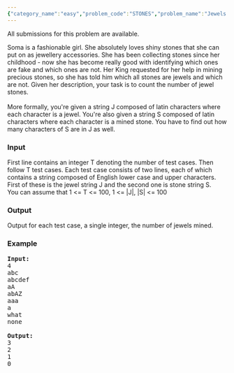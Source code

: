```yaml
---
{"category_name":"easy","problem_code":"STONES","problem_name":"Jewels and Stones","languages_supported":{"0":"ADA","1":"ASM","2":"BASH","3":"BF","4":"C","5":"C99 strict","6":"CAML","7":"CLOJ","8":"CLPS","9":"CPP 4.3.2","10":"CPP 4.9.2","11":"CPP14","12":"CS2","13":"D","14":"ERL","15":"FORT","16":"FS","17":"GO","18":"HASK","19":"ICK","20":"ICON","21":"JAVA","22":"JS","23":"LISP clisp","24":"LISP sbcl","25":"LUA","26":"NEM","27":"NICE","28":"NODEJS","29":"PAS fpc","30":"PAS gpc","31":"PERL","32":"PERL6","33":"PHP","34":"PIKE","35":"PRLG","36":"PYTH","37":"PYTH 3.4","38":"RUBY","39":"SCALA","40":"SCM guile","41":"SCM qobi","42":"ST","43":"TCL","44":"TEXT","45":"WSPC"},"max_timelimit":1,"source_sizelimit":50000,"problem_author":"yellow_agony","problem_tester":"subra","date_added":"26-02-2012","tags":{"0":"easy","1":"may12","2":"yellow_agony"},"editorial_url":"http://discuss.codechef.com/problems/STONES","time":{"view_start_date":1336722949,"submit_start_date":1336722949,"visible_start_date":1336722949,"end_date":1735669800},"layout":"problem"}
---
```

<span class="solution-visible-txt">All submissions for this problem are available.</span><p>Soma is a fashionable girl. She absolutely loves shiny stones that she can put on as jewellery accessories. She has been collecting stones since her childhood - now she has become really good with identifying which ones are fake and which ones are not.  Her King requested for her help in mining precious stones, so she has told him which all stones are jewels and which are not. Given her description, your task is  to count the number of jewel stones. 
</br></br>
More formally, you're given a string J composed of latin characters where each character is a jewel. You're also given a string S composed of latin characters where each character is a mined stone. You have to find out how many characters of S are in J as well. 

<h3>Input</h3>
<p>
First line contains an integer T denoting the number of test cases. Then follow T test cases. Each test case consists of two lines, each of which contains a string composed of English lower case and upper characters. First of these is the jewel string J and the second one is stone string S. </br>You can assume that  1 <= T <= 100, 1 <= |J|, |S| <= 100


<h3>Output</h3>
<p>Output for each test case, a single integer, the number of jewels mined. 

<h3>Example</h3>

<pre>
<b>Input:</b>
4
abc
abcdef
aA
abAZ
aaa
a
what
none

<b>Output:</b>
3
2
1
0
</pre>
